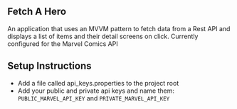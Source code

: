 ## Fetch A Hero

An application that uses an MVVM pattern to fetch data from a Rest API and displays a list of items and their detail screens on click. Currently configured for the Marvel Comics API

## Setup Instructions

- Add a file called api_keys.properties to the project root
- Add your public and private api keys and name them:
   `PUBLIC_MARVEL_API_KEY` and `PRIVATE_MARVEL_API_KEY`
